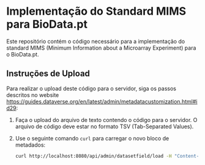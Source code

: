 # Implementação do Standard MIMS para BioData.pt

Este repositório contém o código necessário para a implementação do standard MIMS (Minimum Information about a Microarray Experiment) para o BioData.pt.

## Instruções de Upload

Para realizar o upload deste código para o servidor, siga os passos descritos no website https://guides.dataverse.org/en/latest/admin/metadatacustomization.html#id29:

1. Faça o upload do arquivo de texto contendo o código para o servidor. O arquivo de código deve estar no formato TSV (Tab-Separated Values).

2. Use o seguinte comando `curl` para carregar o novo bloco de metadados:

   ```sh
   curl http://localhost:8080/api/admin/datasetfield/load -H "Content-type: text/tab-separated-values" -X POST --upload-file /tmp/new-metadata-block.tsv

